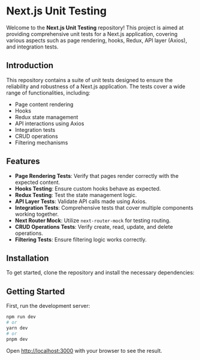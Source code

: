# Next.js Unit Testing

Welcome to the **Next.js Unit Testing** repository! This project is aimed at providing comprehensive unit tests for a Next.js application, covering various aspects such as page rendering, hooks, Redux, API layer (Axios), and integration tests.

## Introduction

This repository contains a suite of unit tests designed to ensure the reliability and robustness of a Next.js application. The tests cover a wide range of functionalities, including:

- Page content rendering
- Hooks
- Redux state management
- API interactions using Axios
- Integration tests
- CRUD operations
- Filtering mechanisms

## Features

- **Page Rendering Tests**: Verify that pages render correctly with the expected content.
- **Hooks Testing**: Ensure custom hooks behave as expected.
- **Redux Testing**: Test the state management logic.
- **API Layer Tests**: Validate API calls made using Axios.
- **Integration Tests**: Comprehensive tests that cover multiple components working together.
- **Next Router Mock**: Utilize `next-router-mock` for testing routing.
- **CRUD Operations Tests**: Verify create, read, update, and delete operations.
- **Filtering Tests**: Ensure filtering logic works correctly.

## Installation

To get started, clone the repository and install the necessary dependencies:

## Getting Started

First, run the development server:

```bash
npm run dev
# or
yarn dev
# or
pnpm dev
```

Open [http://localhost:3000](http://localhost:3000) with your browser to see the result.
